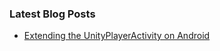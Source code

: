 ### Latest Blog Posts
<!-- BLOG-POST-LIST:START -->
- [Extending the UnityPlayerActivity on Android](https://guneyozsan.github.io/extending-the-unity-player-activity-on-android/)
<!-- BLOG-POST-LIST:END -->

<!--
[![Guney's GitHub stats](https://github-readme-stats.vercel.app/api?username=guneyozsan&count_private=true&show_icons=true&hide_border=true&title_color=4F8CC9&text_color=9f9f9f&bg_color=00000000&hide_title=true&hide_rank=true&include_all_commits=true)](https://github.com/guneyozsan#top)

[![Top Langs](https://github-readme-stats.vercel.app/api/top-langs/?username=guneyozsan&layout=compact&hide_border=true&title_color=4F8CC9&text_color=9f9f9f&bg_color=00000000&hide_title=true&langs_count=6)](https://github.com/guneyozsan#top)
-->
